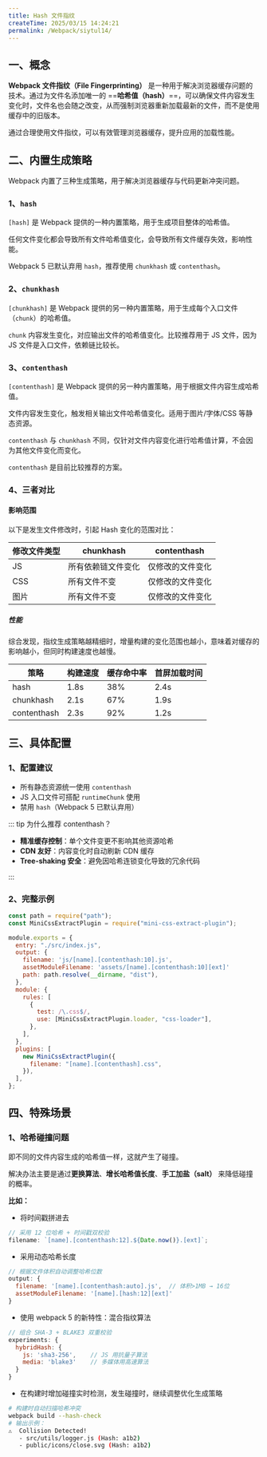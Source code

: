 ```yaml
---
title: Hash 文件指纹
createTime: 2025/03/15 14:24:21
permalink: /Webpack/siytul14/
---
```


## 一、概念

**Webpack 文件指纹（File Fingerprinting）** 是一种用于解决浏览器缓存问题的技术。通过为文件名添加唯一的 ==**哈希值（hash）**==，可以确保文件内容发生变化时，文件名也会随之改变，从而强制浏览器重新加载最新的文件，而不是使用缓存中的旧版本。

通过合理使用文件指纹，可以有效管理浏览器缓存，提升应用的加载性能。

## 二、内置生成策略

Webpack 内置了三种生成策略，用于解决浏览器缓存与代码更新冲突问题。

### 1、`hash`

`[hash]` 是 Webpack 提供的一种内置策略，用于生成项目整体的哈希值。

任何文件变化都会导致所有文件哈希值变化，会导致所有文件缓存失效，影响性能。

Webpack 5 已默认弃用 `hash`，推荐使用 `chunkhash` 或 `contenthash`。

### 2、`chunkhash`

`[chunkhash]` 是 Webpack 提供的另一种内置策略，用于生成每个入口文件（`chunk`）的哈希值。

`chunk` 内容发生变化，对应输出文件的哈希值变化。比较推荐用于 JS 文件，因为 JS 文件是入口文件，依赖链比较长。

### 3、`contenthash`

`[contenthash]` 是 Webpack 提供的另一种内置策略，用于根据文件内容生成哈希值。

文件内容发生变化，触发相关输出文件哈希值变化。适用于图片/字体/CSS 等静态资源。

`contenthash` 与 `chunkhash` 不同，仅针对文件内容变化进行哈希值计算，不会因为其他文件变化而变化。

`contenthash` 是目前比较推荐的方案。

### 4、三者对比

#### 影响范围

以下是发生文件修改时，引起 Hash 变化的范围对比：

| 修改文件类型 | chunkhash          | contenthash      |
| ------------ | ------------------ | ---------------- |
| JS           | 所有依赖链文件变化 | 仅修改的文件变化 |
| CSS          | 所有文件不变       | 仅修改的文件变化 |
| 图片         | 所有文件不变       | 仅修改的文件变化 |

##### 性能

综合发现，指纹生成策略越精细时，增量构建的变化范围也越小，意味着对缓存的影响越小，但同时构建速度也越慢。

| ‌**策略**‌  | 构建速度 | 缓存命中率 | 首屏加载时间 |
| ----------- | -------- | ---------- | ------------ |
| hash        | 1.8s     | 38%        | 2.4s         |
| chunkhash   | 2.1s     | 67%        | 1.9s         |
| contenthash | 2.3s     | 92%        | 1.2s         |

## 三、具体配置

### 1、配置建议

- 所有静态资源统一使用 `contenthash`
- JS 入口文件可搭配 `runtimeChunk` 使用
- 禁用 `hash`（Webpack 5 已默认弃用）

::: tip 为什么推荐 contenthash？‌

- ‌**精准缓存控制**‌：单个文件变更不影响其他资源哈希
- ‌**CDN 友好**‌：内容变化时自动刷新 CDN 缓存
- ‌**Tree-shaking 安全**‌：避免因哈希连锁变化导致的冗余代码

:::

### 2、完整示例

```javascript
const path = require("path");
const MiniCssExtractPlugin = require("mini-css-extract-plugin");

module.exports = {
  entry: "./src/index.js",
  output: {
    filename: 'js/[name].[contenthash:10].js',
    assetModuleFilename: 'assets/[name].[contenthash:10][ext]'
    path: path.resolve(__dirname, "dist"),
  },
  module: {
    rules: [
      {
        test: /\.css$/,
        use: [MiniCssExtractPlugin.loader, "css-loader"],
      },
    ],
  },
  plugins: [
    new MiniCssExtractPlugin({
      filename: "[name].[contenthash].css",
    }),
  ],
};
```

## 四、特殊场景

### 1、哈希碰撞问题

即不同的文件内容生成的哈希值一样，这就产生了碰撞。

解决办法主要是通过**更换算法**、**增长哈希值长度**、**手工加盐（salt）** 来降低碰撞的概率。

**比如：**

- 将时间戳拼进去

```js
// 采用 12 位哈希 + 时间戳双校验
filename: `[name].[contenthash:12].${Date.now()}.[ext]`;
```

- 采用动态哈希长度

```javascript
// 根据文件体积自动调整哈希位数
output: {
  filename: '[name].[contenthash:auto].js',  // 体积>1MB → 16位
  assetModuleFilename: '[name].[hash:12][ext]'
}
```

- 使用 webpack 5 的新特性：混合指纹算法

```javascript
// 组合 SHA-3 + BLAKE3 双重校验
experiments: {
  hybridHash: {
    js: 'sha3-256',    // JS 用抗量子算法
    media: 'blake3'    // 多媒体用高速算法
  }
}
```

- 在构建时增加碰撞实时检测，发生碰撞时，继续调整优化生成策略

```bash
# 构建时自动扫描哈希冲突
webpack build --hash-check
# 输出示例：
⚠️  Collision Detected!
   - src/utils/logger.js (Hash: a1b2)
   - public/icons/close.svg (Hash: a1b2)
```
